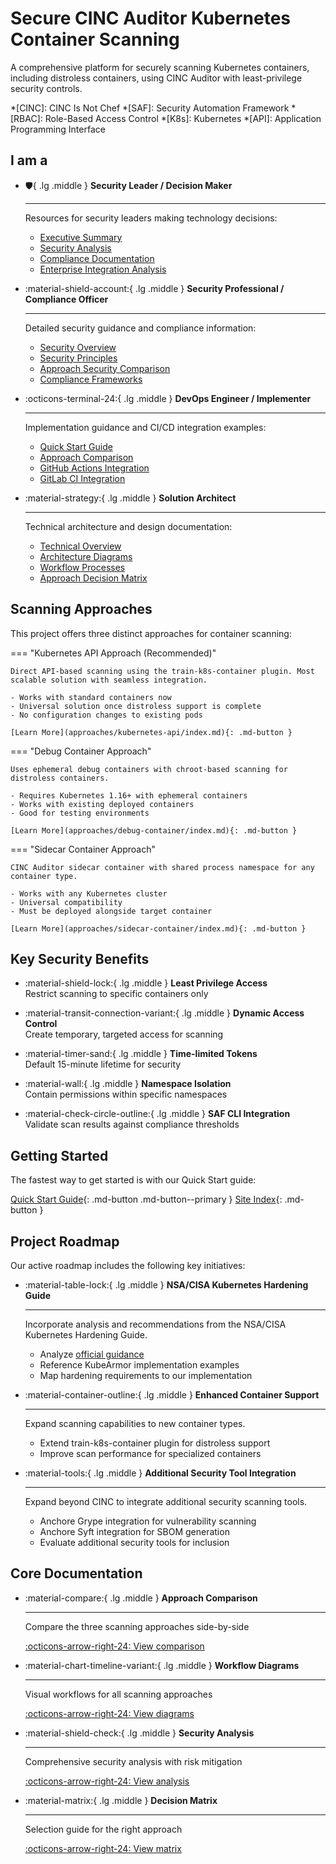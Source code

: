 # Secure CINC Auditor Kubernetes Container Scanning

A comprehensive platform for securely scanning Kubernetes containers, including distroless containers, using CINC Auditor with least-privilege security controls.

*[CINC]: CINC Is Not Chef
*[SAF]: Security Automation Framework
*[RBAC]: Role-Based Access Control
*[K8s]: Kubernetes
*[API]: Application Programming Interface

## I am a

<div class="grid cards" markdown>

- :shield:{ .lg .middle } **Security Leader / Decision Maker**

    ---

    Resources for security leaders making technology decisions:

    - [Executive Summary](overview/executive-summary.md)
    - [Security Analysis](security/risk/index.md)
    - [Compliance Documentation](security/compliance/index.md)
    - [Enterprise Integration Analysis](overview/enterprise-integration-analysis.md)

- :material-shield-account:{ .lg .middle } **Security Professional / Compliance Officer**

    ---

    Detailed security guidance and compliance information:

    - [Security Overview](security/index.md)
    - [Security Principles](security/principles/index.md)
    - [Approach Security Comparison](security/compliance/approach-comparison.md)
    - [Compliance Frameworks](security/compliance/index.md)

- :octicons-terminal-24:{ .lg .middle } **DevOps Engineer / Implementer**

    ---

    Implementation guidance and CI/CD integration examples:

    - [Quick Start Guide](quickstart-guide.md)
    - [Approach Comparison](approaches/comparison.md)
    - [GitHub Actions Integration](integration/platforms/github-actions.md)
    - [GitLab CI Integration](integration/platforms/gitlab-ci.md)

- :material-strategy:{ .lg .middle } **Solution Architect**

    ---

    Technical architecture and design documentation:

    - [Technical Overview](overview/index.md)
    - [Architecture Diagrams](architecture/diagrams/index.md)
    - [Workflow Processes](architecture/workflows/index.md)
    - [Approach Decision Matrix](approaches/decision-matrix.md)

</div>

## Scanning Approaches

This project offers three distinct approaches for container scanning:

=== "Kubernetes API Approach (Recommended)"

    Direct API-based scanning using the train-k8s-container plugin. Most scalable solution with seamless integration.
    
    - Works with standard containers now
    - Universal solution once distroless support is complete
    - No configuration changes to existing pods
    
    [Learn More](approaches/kubernetes-api/index.md){: .md-button }

=== "Debug Container Approach"

    Uses ephemeral debug containers with chroot-based scanning for distroless containers.
    
    - Requires Kubernetes 1.16+ with ephemeral containers
    - Works with existing deployed containers
    - Good for testing environments
    
    [Learn More](approaches/debug-container/index.md){: .md-button }

=== "Sidecar Container Approach"

    CINC Auditor sidecar container with shared process namespace for any container type.
    
    - Works with any Kubernetes cluster
    - Universal compatibility
    - Must be deployed alongside target container
    
    [Learn More](approaches/sidecar-container/index.md){: .md-button }

## Key Security Benefits

<div class="grid" markdown>

- :material-shield-lock:{ .lg .middle } **Least Privilege Access**  
  Restrict scanning to specific containers only

- :material-transit-connection-variant:{ .lg .middle } **Dynamic Access Control**  
  Create temporary, targeted access for scanning

- :material-timer-sand:{ .lg .middle } **Time-limited Tokens**  
  Default 15-minute lifetime for security

- :material-wall:{ .lg .middle } **Namespace Isolation**  
  Contain permissions within specific namespaces

- :material-check-circle-outline:{ .lg .middle } **SAF CLI Integration**  
  Validate scan results against compliance thresholds

</div>

## Getting Started

The fastest way to get started is with our Quick Start guide:

[Quick Start Guide](quickstart-guide.md){: .md-button .md-button--primary }
[Site Index](site-index.md){: .md-button }

## Project Roadmap

Our active roadmap includes the following key initiatives:

<div class="grid cards" markdown>

- :material-table-lock:{ .lg .middle } **NSA/CISA Kubernetes Hardening Guide**

    ---

    Incorporate analysis and recommendations from the NSA/CISA Kubernetes Hardening Guide.
    
    - Analyze [official guidance](https://media.defense.gov/2022/Aug/29/2003066362/-1/-1/0/CTR_KUBERNETES_HARDENING_GUIDANCE_1.2_20220829.PDF)
    - Reference KubeArmor implementation examples
    - Map hardening requirements to our implementation

- :material-container-outline:{ .lg .middle } **Enhanced Container Support**

    ---

    Expand scanning capabilities to new container types.
    
    - Extend train-k8s-container plugin for distroless support
    - Improve scan performance for specialized containers

- :material-tools:{ .lg .middle } **Additional Security Tool Integration**

    ---

    Expand beyond CINC to integrate additional security scanning tools.
    
    - Anchore Grype integration for vulnerability scanning
    - Anchore Syft integration for SBOM generation
    - Evaluate additional security tools for inclusion

## Core Documentation

<div class="grid cards" markdown>

- :material-compare:{ .lg .middle } **Approach Comparison**

    ---

    Compare the three scanning approaches side-by-side

    [:octicons-arrow-right-24: View comparison](approaches/comparison.md)

- :material-chart-timeline-variant:{ .lg .middle } **Workflow Diagrams**

    ---

    Visual workflows for all scanning approaches

    [:octicons-arrow-right-24: View diagrams](architecture/diagrams/index.md)

- :material-shield-check:{ .lg .middle } **Security Analysis**

    ---

    Comprehensive security analysis with risk mitigation

    [:octicons-arrow-right-24: View analysis](security/risk/index.md)

- :material-matrix:{ .lg .middle } **Decision Matrix**

    ---

    Selection guide for the right approach

    [:octicons-arrow-right-24: View matrix](approaches/decision-matrix.md)

</div>
